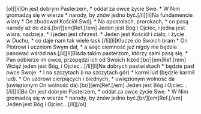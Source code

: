 [ol][li]On jest dobrym Pasterzem, * oddał za owce życie Swe. * W Nim gromadzą się w wierze * narody, by znów jedno być.[/li][li]Na fundamencie wiary * On zbudował Kościół Swój. * Na apostołach, prorokach, * co pasą narody aż do dziś.[br/][em]Ref.[/em] Jeden jest Bóg i Ojciec, i jedna jest wiara, nadzieja, * i jeden jest chrzest. * Jeden jest Kościół i ciało, i życie w Duchu, * co daje nam tak wiele łask.[/li][li]Klucze do Swoich bram * On Piotrowi i uczniom Swym dał, * a więc ciemność już nigdy nie będzie panować wśród nas.[/li][li]Biada takim pasterzom, którzy sami pasą się. * Pan odbierze im owce, przepędzi ich od Swoich trzód.[br/][em]Ref.[/em] Wciąż jeden jest Bóg, i Ojciec...[/li][li]Na dobrych pastwiskach * będzie pasł owce Swoje. * I na szczytach (i na szczytach gór) * karmi lud (będzie karmił lud). * On uzdrowi cierpiących i biednych, * uwięzionym wolność da (uwięzionym On wolność da).[br/][em]Ref.[/em] Jeden jest Bóg i Ojciec...[/li][li]Bo On jest dobrym Pasterzem, * oddał za owce życie Swe. * W Nim gromadzą się w wierze * narody, by znów jedno być.[br/][em]Ref.[/em] Jeden jest Bóg i Ojciec...[/li][/ol]